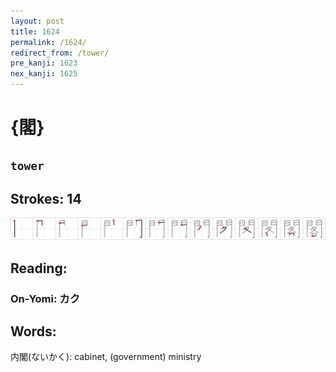 ```yaml
---
layout: post
title: 1624
permalink: /1624/
redirect_from: /tower/
pre_kanji: 1623
nex_kanji: 1625
---
```


# {閣}

## `tower`

## Strokes: 14

<div class="stroke"><img src="../images/E996A3.png" /></div>

## Reading:

### On-Yomi: カク

## Words:

内閣(ないかく): cabinet, (government) ministry
